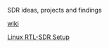 SDR ideas, projects and findings

[wiki](https://github.com/endeavor85/sdr/wiki)

[Linux RTL-SDR Setup](https://github.com/endeavor85/sdr/wiki/Setup)
